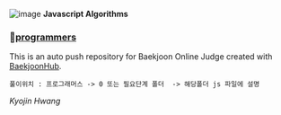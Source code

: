 ![image](https://github.com/KyoJin-Hwang/javascript-algorithm/assets/84490050/442504db-1172-4252-adae-2ed3d9e3bd74) **Javascript Algorithms**

### 💎<a href="https://github.com/KyoJin-Hwang/javascript-algorithm/tree/main/%ED%94%84%EB%A1%9C%EA%B7%B8%EB%9E%98%EB%A8%B8%EC%8A%A4/0">programmers</a>

This is an auto push repository for Baekjoon Online Judge created with [BaekjoonHub](https://github.com/BaekjoonHub/BaekjoonHub).

`풀이위치 : 프로그래머스 -> 0 또는 필요단계 폴더  -> 해당폴더 js 파일에 설명`

*Kyojin Hwang*

